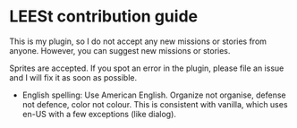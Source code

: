 # LEESt contribution guide

This is my plugin, so I do not accept any new missions
or stories from anyone. However, you can suggest new
missions or stories.

Sprites are accepted. If you spot an error in the
plugin, please file an issue and I will fix it as
soon as possible.

- English spelling: Use American English. Organize not
  organise, defense not defence, color not colour. This
  is consistent with vanilla, which uses en-US with a
  few exceptions (like dialog).
